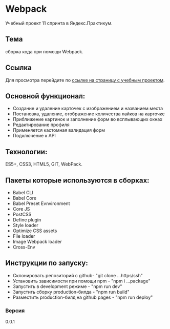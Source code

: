 # Webpack
Учебный проект 11 спринта в Яндекс.Практикум. 
## Тема
сборка кода при помощи Webpack. 
## Ссылка
Для просмотра перейдите по 
[ссылке на страницу с учебным проектом](https://allaboo.github.io/mesto-webpack/).
## Основной функционал:
* Создание и удаление карточек с изображением и названием места
* Постановка, удаление, отображение количества лайков на карточке
* Приближение картинок и заполнение форм во всплывающих окнах
* Редактирование профиля
* Применяется кастомная валидация форм
* Подключение к API

## Технологии:
ES5+, CSS3, HTML5, GIT, WebPack.

## Пакеты которые используются в сборках:
* Babel CLI
* Babel Core
* Babel Preset Evnvironment
* Сore JS
* PostCSS
* Define plugin
* Style loader
* Optimize CSS assets
* File loader
* Image Webpack loader
* Cross-Env

## Инструкции по запуску:
* Склонировать репозиторий с github- "git clone ...https/ssh"
* Установить зависимости при помощи npm - "npm i ...package"
* Запустить в development режиме - "npm run dev"
* Запустить сборку production-билда - "npm run build"
* Разместить production-билд на github pages - "npm run deploy"

### Версия
0.0.1